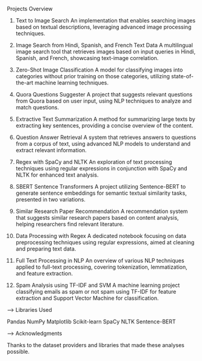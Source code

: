 Projects Overview

1) Text to Image Search
An implementation that enables searching images based on textual descriptions, leveraging advanced image processing techniques.

2) Image Search from Hindi, Spanish, and French Text Data
A multilingual image search tool that retrieves images based on input queries in Hindi, Spanish, and French, showcasing text-image correlation.


3) Zero-Shot Image Classification
A model for classifying images into categories without prior training on those categories, utilizing state-of-the-art machine learning techniques.


4) Quora Questions Suggester
A project that suggests relevant questions from Quora based on user input, using NLP techniques to analyze and match questions.


5) Extractive Text Summarization
A method for summarizing large texts by extracting key sentences, providing a concise overview of the content.


6) Question Answer Retrieval
A system that retrieves answers to questions from a corpus of text, using advanced NLP models to understand and extract relevant information.


7) Regex with SpaCy and NLTK
An exploration of text processing techniques using regular expressions in conjunction with SpaCy and NLTK for enhanced text analysis.


8) SBERT Sentence Transformers
A project utilizing Sentence-BERT to generate sentence embeddings for semantic textual similarity tasks, presented in two variations.


9) Similar Research Paper Recommendation
A recommendation system that suggests similar research papers based on content analysis, helping researchers find relevant literature.


10) Data Processing with Regex
A dedicated notebook focusing on data preprocessing techniques using regular expressions, aimed at cleaning and preparing text data.


11) Full Text Processing in NLP
An overview of various NLP techniques applied to full-text processing, covering tokenization, lemmatization, and feature extraction.


12) Spam Analysis using TF-IDF and SVM
A machine learning project classifying emails as spam or not spam using TF-IDF for feature extraction and Support Vector Machine for classification.


--> Libraries Used


Pandas
NumPy
Matplotlib
Scikit-learn
SpaCy
NLTK
Sentence-BERT

--> Acknowledgments


Thanks to the dataset providers and libraries that made these analyses possible.

